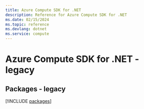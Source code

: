```yaml
---
title: Azure Compute SDK for .NET
description: Reference for Azure Compute SDK for .NET
ms.date: 02/15/2024
ms.topic: reference
ms.devlang: dotnet
ms.service: compute
---
```

# Azure Compute SDK for .NET - legacy
## Packages - legacy
[!INCLUDE [packages](compute-index.md)]